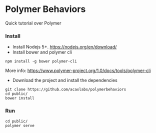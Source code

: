 # Polymer Behaviors
Quick tutorial over Polymer

### Install 
- Install Nodejs 5+. https://nodejs.org/en/download/
- Install bower and polymer cli
```
npm install -g bower polymer-cli
```
More info: https://www.polymer-project.org/1.0/docs/tools/polymer-cli

- Download the project and install the dependencies
```
git clone https://github.com/acaxlabs/polymerbehaviors
cd public/
bower install
```

### Run
```
cd public/
polymer serve
```
